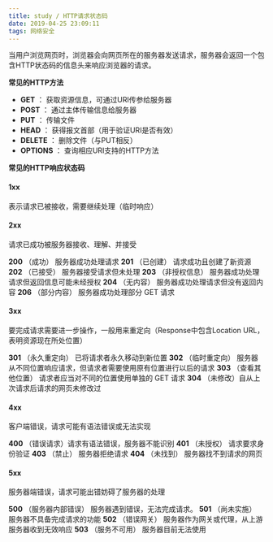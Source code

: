 ```yaml
---
title: study / HTTP请求状态码
date: 2019-04-25 23:09:11
tags: 网络安全
---
```


当用户浏览网页时，浏览器会向网页所在的服务器发送请求，服务器会返回一个包含HTTP状态码的信息头来响应浏览器的请求。


**常见的HTTP方法**
- **GET** ：  获取资源信息，可通过URI传参给服务器
- **POST** ：  通过主体传输信息给服务器
- **PUT** ：  传输文件
- **HEAD**  ： 获得报文首部（用于验证URI是否有效）
- **DELETE**  ： 删除文件（与PUT相反）
- **OPTIONS**  ： 查询相应URI支持的HTTP方法


**常见的HTTP响应状态码**

#### 1xx
表示请求已被接收，需要继续处理（临时响应）


#### 2xx
请求已成功被服务器接收、理解、并接受

**200**   （成功）  服务器成功处理请求 
**201**   （已创建）  请求成功且创建了新资源
**202**   （已接受）  服务器接受请求但未处理
**203**   （非授权信息）  服务器成功处理请求但返回信息可能未经授权
**204**   （无内容）  服务器成功处理请求但没有返回内容
**206**   （部分内容）  服务器成功处理部分 GET 请求


#### 3xx     
要完成请求需要进一步操作，一般用来重定向（Response中包含Location URL，表明资源现在所处位置）

**301**   （永久重定向）  已将请求者永久移动到新位置
**302**   （临时重定向）  服务器从不同位置响应请求，但请求者需要使用原有位置进行以后的请求
**303**  （查看其他位置） 请求者应当对不同的位置使用单独的 GET 请求
**304**   （未修改）自从上次请求后请求的网页未修改过


#### 4xx 
客户端错误，请求可能有语法错误或无法实现

**400**   （错误请求）请求有语法错误，服务器不能识别
**401**   （未授权） 请求要求身份验证
**403**   （禁止） 服务器拒绝请求
**404**   （未找到） 服务器找不到请求的网页  


#### 5xx 
服务器端错误，请求可能出错妨碍了服务器的处理

**500**   （服务器内部错误） 服务器遇到错误，无法完成请求。
**501**   （尚未实施） 服务器不具备完成请求的功能
**502**    （错误网关） 服务器作为网关或代理，从上游服务器收到无效响应
**503**   （服务不可用） 服务器目前无法使用

